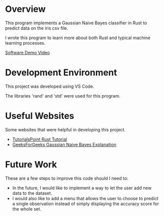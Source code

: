 # Overview

This program implements a Gaussian Naive Bayes classifier in Rust to predict data on the iris csv file.

I wrote this program to learn more about both Rust and typical machine learning processes.

[Software Demo Video](https://youtu.be/RWayvirIWwc)

# Development Environment

This project was developed using VS Code.

The libraries 'rand' and 'std' were used for this program.

# Useful Websites

Some websites that were helpful in developing this project.

- [TutorialsPoint Rust Tutorial](https://www.tutorialspoint.com/rust/index.htm)
- [GeeksForGeeks Gaussian Naive Bayes Explanation](https://www.geeksforgeeks.org/gaussian-naive-bayes/)

# Future Work

These are a few steps to improve this code should I need to:

- In the future, I would like to implement a way to let the user add new data to the dataset.
- I would also like to add a menu that allows the user to choose to predict a single observation instead of simply displaying the accuracy score for the whole set.